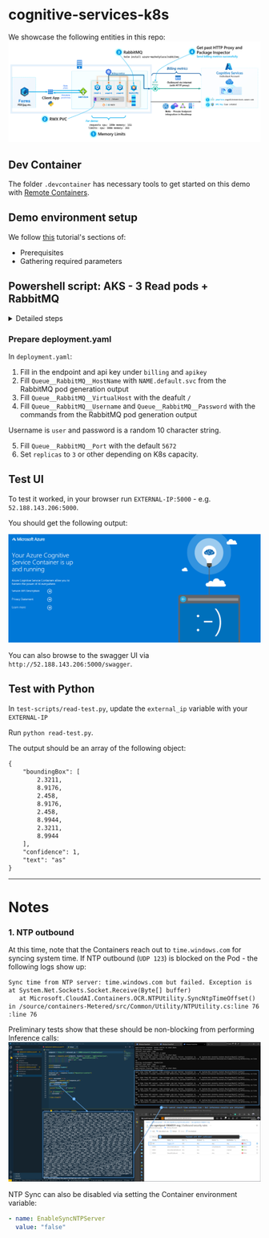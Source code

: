# cognitive-services-k8s

We showcase the following entities in this repo:
![Architecture Diagram](images/Architecture.png)

## Dev Container
The folder `.devcontainer` has necessary tools to get started on this demo with [Remote Containers](https://code.visualstudio.com/docs/remote/containers).

## Demo environment setup

We follow [this](https://docs.microsoft.com/en-us/azure/cognitive-services/computer-vision/deploy-computer-vision-on-premises#deploy-multiple-v3-containers-on-the-kubernetes-cluster) tutorial's sections of:

- Prerequisites
- Gathering required parameters

## Powershell script: AKS - 3 Read pods + RabbitMQ

<details>
<summary>Detailed steps</summary>

The following Powershell script can be used to setup the end-to-end demo environment in one pass:

```bash
# Variables
spnClientId="..."
spnClientSecret="..."
spnTenantId="..."
subscriptionId="..."
rg="raki-cogs-1"
k8s="aks-cni"
cognitive_name="raki-cogs-multi-1"

# Login to Azure
az login --service-principal --username $spnClientId --password $spnClientSecret --tenant $spnTenantId
az account set --subscription $subscriptionId

# Create RG
az group create --name $rg --location EastUS

# Create Cognitive Services Resource
az cognitiveservices account create \
    --name $cognitive_name \
    --resource-group $rg \
    --kind CognitiveServices \
    --sku S0 \
    --location EastUS \
    --yes

az cognitiveservices account keys list \
    --name $cognitive_name \
    --resource-group $rg

# {
#   "key1": "130b03c5d84048f296571525141a3d33",
#   "key2": "fc5a6fed573640c9816a099db8e9f527"
# }

# Create AKS cluster
# 8 vCPU, 32 GB RAM
az aks create -g $rg --name $k8s \
                     --node-count 3 \
                     --enable-cluster-autoscaler \
                     --min-count 1 \
                     --max-count 5 \
                     --generate-ssh-keys \
                     --node-vm-size Standard_D8s_v3

# Grab kubeconfig from AKS
az aks get-credentials -g $rg --name $k8s
kubectl get nodes

# Create RabbitMQ
helm repo add azure-marketplace https://marketplace.azurecr.io/helm/v1/repo
helm repo update
helm install azure-marketplace/rabbitmq --generate-name

# Get secret name
kubectl get secret --all-namespaces | grep rabbitmq
# rabbitmq-1643850952
base64_secret=$(kubectl get secret --namespace default rabbitmq-1643850952 -o jsonpath="{.data.rabbitmq-password}")
# Decode
echo $base64_secret | base64 --decode
# SvWBo1uNKv

# Access RabbitMQ UI
kubectl get svc -n default | grep rabbitmq
# rabbitmq-1643850952
kubectl port-forward --namespace default svc/rabbitmq-1643850952 15672:15672
# http://127.0.0.1:15672/

# Localize deployment yaml ...\multi-pod\read-rabbitmq-pv.yaml.yaml - see instructions below before running kubectl apply -f ..
kubectl apply -f multi-pod/read-rabbitmq-pv.yaml

# Pods get deployed
# kubectl get pods
# NAME                    READY   STATUS    RESTARTS   AGE
# rabbitmq-1643850952-0   1/1     Running   0          28m
# read-6fdddf88cd-5lzhv   1/1     Running   0          17m
# read-6fdddf88cd-bxrnq   1/1     Running   0          17m
# read-6fdddf88cd-d7bl7   1/1     Running   0          17m
# read-6fdddf88cd-rll99   1/1     Running   0          17m
# read-6fdddf88cd-zc7qk   1/1     Running   0          17m

# Tail logs
kubectl logs read-958db58bc-dszm4 --follow
kubectl logs read-958db58bc-ksw5h --follow
# ...

# Localize test.py with the external LB
kubectl get svc -n default | grep azure-cognitive-service-read
# 20.121.145.67
```

</details>

### Prepare deployment.yaml

In `deployment.yaml`:

1. Fill in the endpoint and api key under `billing` and `apikey`
2. Fill `Queue__RabbitMQ__HostName` with `NAME.default.svc` from the RabbitMQ pod generation output
3. Fill `Queue__RabbitMQ__VirtualHost` with the deafult `/`
4. Fill `Queue__RabbitMQ__Username` and `Queue__RabbitMQ__Password` with the commands from the RabbitMQ pod generation output

Username is `user` and password is a random 10 character string.

5. Fill `Queue__RabbitMQ__Port` with the default `5672`
6. Set `replicas` to `3` or other depending on K8s capacity.

## Test UI

To test it worked, in your browser run `EXTERNAL-IP:5000` - e.g. `52.188.143.206:5000`.

You should get the following output:

![Screenshot](images/success.png)

You can also browse to the swagger UI via `http://52.188.143.206:5000/swagger`.

## Test with Python

In `test-scripts/read-test.py`, update the `external_ip` variable with your `EXTERNAL-IP`

Run `python read-test.py`.

The output should be an array of the following object:

```
{
    "boundingBox": [
        2.3211,
        8.9176,
        2.458,
        8.9176,
        2.458,
        8.9944,
        2.3211,
        8.9944
    ],
    "confidence": 1,
    "text": "as"
}
```

---

# Notes

### 1. NTP outbound

At this time, note that the Containers reach out to `time.windows.com` for syncing system time. If NTP outbound (`UDP 123`) is blocked on the Pod - the following logs show up:

```text
Sync time from NTP server: time.windows.com but failed. Exception is    at System.Net.Sockets.Socket.Receive(Byte[] buffer)
   at Microsoft.CloudAI.Containers.OCR.NTPUtility.SyncNtpTimeOffset() in /source/containers-Metered/src/Common/Utility/NTPUtility.cs:line 76
:line 76
```

Preliminary tests show that these should be non-blocking from performing Inference calls:
![NTP outbound](images/deny-ntp.png)

NTP Sync can also be disabled via setting the Container environment variable:

```yaml
- name: EnableSyncNTPServer
  value: "false"
```
